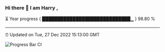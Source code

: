 ### Hi there 👋 I am Harry , 

⏳ Year progress { █████████████████████████████▁ } 98.80 %

---

⏰ Updated on Tue, 27 Dec 2022 15:13:00 GMT

![Progress Bar CI](https://github.com/duykhang68/duykhang68/workflows/Progress%20Bar%20CI/badge.svg)

